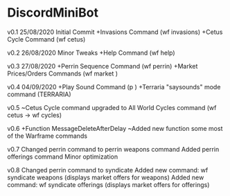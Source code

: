 # DiscordMiniBot

v0.1 25/08/2020
  Initial Commit
  +Invasions Command (wf invasions)
  +Cetus Cycle Command (wf cetus)


v0.2 26/08/2020
  Minor Tweaks
  +Help Command (wf help)


v0.3 27/08/2020
  +Perrin Sequence Command (wf perrin)
  +Market Prices/Orders Commands (wf market <weapon>)


v0.4 04/09/2020
  +Play Sound Command (p <sound>)
  +Terraria "saysounds" mode command (TERRARIA)
  
v0.5
  ~Cetus Cycle command upgraded to All World Cycles command (wf cetus -> wf cycles)

v0.6
  +Function MessageDeleteAfterDelay
  ~Added new function some most of the Warframe commands
  
v0.7
  Changed perrin command to perrin weapons command
  Added perrin offerings command
  Minor optimization
  
v0.8
  Changed perrin command to syndicate
  Added new command: wf syndicate <syndicate> weapons (displays market offers for <syndicate> weapons)
  Added new command: wf syndicate <syndicate> offerings (displays market offers for <syndicate> offerings)
  
